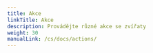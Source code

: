 ```yaml
---
title: Akce
linkTitle: Akce
description: Provádějte různé akce se zvířaty
weight: 30
manualLink: /cs/docs/actions/
---
```

<script>
  window.location.href = "/cs/docs/actions/";
</script>
